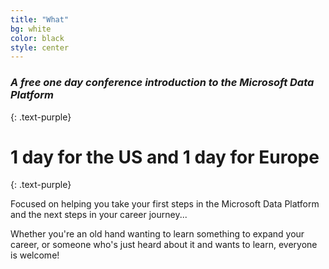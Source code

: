 ```yaml
---
title: "What"
bg: white
color: black
style: center
---
```


### *A free one day conference introduction to the Microsoft Data Platform*
{: .text-purple}

<span class="fa-stack subtlecircle" style="font-size:100px; background:rgba(255,166,0,0.1)">
  <i class="fa fa-circle fa-stack-2x text-white"></i>
  <i class="fa fa-cloud fa-stack-1x text-orange"></i>
</span>

# 1 day for the US and 1 day for Europe
{: .text-purple}

Focused on helping you take your first steps in the Microsoft Data Platform and the next steps in your career journey...

Whether you're an old hand wanting to learn something to expand your career, or someone who's just heard about it and wants to learn, everyone is welcome!


